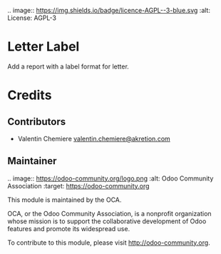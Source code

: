 .. image:: https://img.shields.io/badge/licence-AGPL--3-blue.svg
    :alt: License: AGPL-3

Letter Label
==================

Add a report with a label format for letter.

Credits
=======

Contributors
------------

* Valentin Chemiere <valentin.chemiere@akretion.com>

Maintainer
----------

.. image:: https://odoo-community.org/logo.png
   :alt: Odoo Community Association
   :target: https://odoo-community.org

This module is maintained by the OCA.

OCA, or the Odoo Community Association, is a nonprofit organization whose
mission is to support the collaborative development of Odoo features and
promote its widespread use.

To contribute to this module, please visit http://odoo-community.org.
